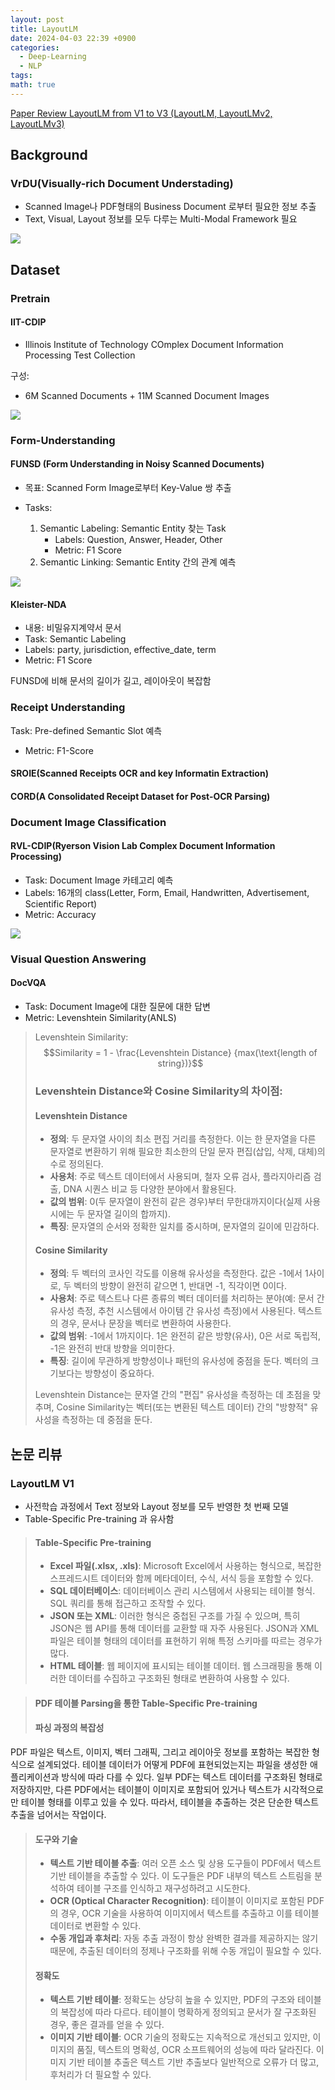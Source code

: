 ```yaml
---
layout: post
title: LayoutLM
date: 2024-04-03 22:39 +0900
categories:
  - Deep-Learning
  - NLP
tags: 
math: true
---
```


[Paper Review LayoutLM from V1 to V3 (LayoutLM, LayoutLMv2, LayoutLMv3)](https://www.youtube.com/watch?v=3yOQXVUJ6h8)

## Background
### VrDU(Visually-rich Document Understading)

- Scanned Image나 PDF형태의 Business Document 로부터 필요한 정보 추출
- Text, Visual, Layout 정보를 모두 다루는 Multi-Modal Framework 필요

![](https://i.imgur.com/LsfvFEU.png)


## Dataset
### Pretrain
#### IIT-CDIP
- Illinois Institute of Technology COmplex Document Information Processing Test Collection

구성:
- 6M Scanned Documents + 11M Scanned Document Images


![](https://i.imgur.com/Ed06F9e.png)


### Form-Understanding
#### FUNSD (Form Understanding in Noisy Scanned Documents)
- 목표: Scanned Form Image로부터 Key-Value 쌍 추출

- Tasks:
	1. Semantic Labeling: Semantic Entity 찾는 Task
		- Labels: Question, Answer, Header, Other
		- Metric: F1 Score
	2. Semantic Linking: Semantic Entity 간의 관계 예측

![](https://i.imgur.com/ZDa5luO.png)


#### Kleister-NDA
- 내용: 비밀유지계약서 문서
- Task: Semantic Labeling
- Labels: party, jurisdiction, effective_date, term
- Metric: F1 Score


FUNSD에 비해 문서의 길이가 길고, 레이아웃이 복잡함

### Receipt Understanding
Task: Pre-defined Semantic Slot 예측
- Metric: F1-Score

#### SROIE(Scanned Receipts OCR and key Informatin Extraction)

#### CORD(A Consolidated Receipt Dataset for Post-OCR Parsing)


### Document Image Classification

#### RVL-CDIP(Ryerson Vision Lab Complex Document Information Processing)

- Task: Document Image 카테고리 예측
- Labels: 16개의 class(Letter, Form, Email, Handwritten, Advertisement, Scientific Report)
- Metric: Accuracy

![](https://i.imgur.com/tE1OE9Z.png)


### Visual Question Answering

#### DocVQA
- Task: Document Image에 대한 질문에 대한 답변
- Metric: Levenshtein Similarity(ANLS)


> Levenshtein Similarity:
> $$Similarity = 1 - \frac{Levenshtein Distance} {max(\text{length of string})}$$
> ### Levenshtein Distance와 Cosine Similarity의 차이점:
> #### Levenshtein Distance
>
>- **정의**: 두 문자열 사이의 최소 편집 거리를 측정한다. 이는 한 문자열을 다른 문자열로 변환하기 위해 필요한 최소한의 단일 문자 편집(삽입, 삭제, 대체)의 수로 정의된다.
>- **사용처**: 주로 텍스트 데이터에서 사용되며, 철자 오류 검사, 플라지아리즘 검출, DNA 시퀀스 비교 등 다양한 분야에서 활용된다.
>- **값의 범위**: 0(두 문자열이 완전히 같은 경우)부터 무한대까지이다(실제 사용 시에는 두 문자열 길이의 합까지).
>- **특징**: 문자열의 순서와 정확한 일치를 중시하며, 문자열의 길이에 민감하다.
>
> #### Cosine Similarity
>
>- **정의**: 두 벡터의 코사인 각도를 이용해 유사성을 측정한다. 값은 -1에서 1사이로, 두 벡터의 방향이 완전히 같으면 1, 반대면 -1, 직각이면 0이다.
>- **사용처**: 주로 텍스트나 다른 종류의 벡터 데이터를 처리하는 분야(예: 문서 간 유사성 측정, 추천 시스템에서 아이템 간 유사성 측정)에서 사용된다. 텍스트의 경우, 문서나 문장을 벡터로 변환하여 사용한다.
>- **값의 범위**: -1에서 1까지이다. 1은 완전히 같은 방향(유사), 0은 서로 독립적, -1은 완전히 반대 방향을 의미한다.
>- **특징**: 길이에 무관하게 방향성이나 패턴의 유사성에 중점을 둔다. 벡터의 크기보다는 방향성이 중요하다.
>
>Levenshtein Distance는 문자열 간의 "편집" 유사성을 측정하는 데 초점을 맞추며, Cosine Similarity는 벡터(또는 변환된 텍스트 데이터) 간의 "방향적" 유사성을 측정하는 데 중점을 둔다.


## 논문 리뷰

### LayoutLM V1
- 사전학습 과정에서 Text 정보와 Layout 정보를 모두 반영한 첫 번째 모델
- Table-Specific Pre-training 과 유사함

> #### Table-Specific Pre-training
> - **Excel 파일(.xlsx, .xls)**: Microsoft Excel에서 사용하는 형식으로, 복잡한 스프레드시트 데이터와 함께 메타데이터, 수식, 서식 등을 포함할 수 있다.
>- **SQL 데이터베이스**: 데이터베이스 관리 시스템에서 사용되는 테이블 형식. SQL 쿼리를 통해 접근하고 조작할 수 있다.
>- **JSON 또는 XML**: 이러한 형식은 중첩된 구조를 가질 수 있으며, 특히 JSON은 웹 API를 통해 데이터를 교환할 때 자주 사용된다. JSON과 XML 파일은 테이블 형태의 데이터를 표현하기 위해 특정 스키마를 따르는 경우가 많다.
>- **HTML 테이블**: 웹 페이지에 표시되는 테이블 데이터. 웹 스크래핑을 통해 이러한 데이터를 수집하고 구조화된 형태로 변환하여 사용할 수 있다.

> #### PDF 테이블 Parsing을 통한 Table-Specific Pre-training
>#### 파싱 과정의 복잡성
>
PDF 파일은 텍스트, 이미지, 벡터 그래픽, 그리고 레이아웃 정보를 포함하는 복잡한 형식으로 설계되었다. 테이블 데이터가 어떻게 PDF에 표현되었는지는 파일을 생성한 애플리케이션과 방식에 따라 다를 수 있다. 일부 PDF는 텍스트 데이터를 구조화된 형태로 저장하지만, 다른 PDF에서는 테이블이 이미지로 포함되어 있거나 텍스트가 시각적으로만 테이블 형태를 이루고 있을 수 있다. 따라서, 테이블을 추출하는 것은 단순한 텍스트 추출을 넘어서는 작업이다.
>
>#### 도구와 기술
>
>- **텍스트 기반 테이블 추출**: 여러 오픈 소스 및 상용 도구들이 PDF에서 텍스트 기반 테이블을 추출할 수 있다. 이 도구들은 PDF 내부의 텍스트 스트림을 분석하여 테이블 구조를 인식하고 재구성하려고 시도한다.
>- **OCR (Optical Character Recognition)**: 테이블이 이미지로 포함된 PDF의 경우, OCR 기술을 사용하여 이미지에서 텍스트를 추출하고 이를 테이블 데이터로 변환할 수 있다.
>- **수동 개입과 후처리**: 자동 추출 과정이 항상 완벽한 결과를 제공하지는 않기 때문에, 추출된 데이터의 정제나 구조화를 위해 수동 개입이 필요할 수 있다.
>
>#### 정확도
>
>- **텍스트 기반 테이블**: 정확도는 상당히 높을 수 있지만, PDF의 구조와 테이블의 복잡성에 따라 다르다. 테이블이 명확하게 정의되고 문서가 잘 구조화된 경우, 좋은 결과를 얻을 수 있다.
>- **이미지 기반 테이블**: OCR 기술의 정확도는 지속적으로 개선되고 있지만, 이미지의 품질, 텍스트의 명확성, OCR 소프트웨어의 성능에 따라 달라진다. 이미지 기반 테이블 추출은 텍스트 기반 추출보다 일반적으로 오류가 더 많고, 후처리가 더 필요할 수 있다.